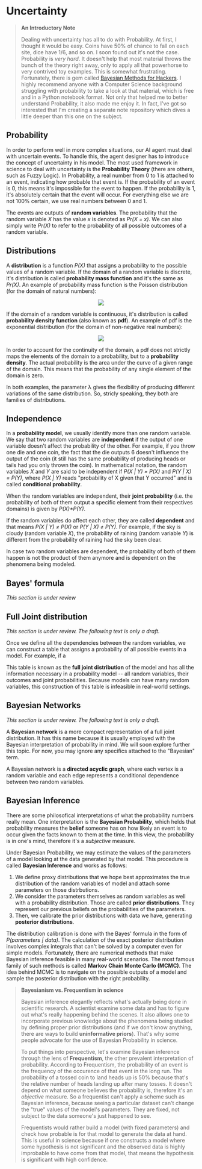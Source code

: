 # Uncertainty

>**An Introductory Note**
>
>Dealing with uncertainty has all to do with Probability. At first, I thought it would be easy. Coins have 50% of chance to fall on each site, dice have 1/6, and so on. I soon found out it's not the case. Probability is *very hard*. It doesn't help that most material throws the bunch of the theory right away, only to apply all that powerhorse to very contrived toy examples. This is somewhat frustrating. Fortunately, there is gem called [Bayesian Methods for Hackers](https://github.com/CamDavidsonPilon/Probabilistic-Programming-and-Bayesian-Methods-for-Hackers). I highly recommend anyone with a Computer Science background struggling with probability to take a look at that material, which is free and in a Python notebook format. Not only that helped me to better understand Probability, it also made me enjoy it. In fact, I've got so interested that I'm creating a separate note repository which dives a little deeper than this one on the subject.

## Probability
In order to perform well in more complex situations, our AI agent must deal with uncertain events. To handle this, the agent designer has to introduce the concept of uncertainty in his model. The most used framework in science to deal with uncertainty is the **Probability Theory** (there are others, such as Fuzzy Logic). In Probability, a real number from 0 to 1 is attached to an event, indicating how probable that event is. If the probability of an event is 0, this means it's impossible for the event to happen. If the probability is 1, it's absolutely certain that the event will occur. For everything else we are not 100% certain, we use real numbers between 0 and 1.

The events are outputs of **random variables**. The probability that the random variable *X* has the value *x* is denoted as *Pr(X = x)*. We can also simply write *Pr(X)* to refer to the probability of all possible outcomes of a random variable.

## Distributions
A **distribution** is a function *P(X)* that assigns a probability to the possible values of a random variable. If the domain of a random variable is discrete, it's distribution is called **probability mass function** and it's the same as *Pr(X)*. An example of probability mass function is the Poisson distribution (for the domain of natural numbers):

<p align="center">
    <img src="https://latex.codecogs.com/svg.latex?P(X=k)=\frac{\lambda^ke^{-\lambda}}{k!},\;\;k=0,1,2,\dots"/>
</p>

If the domain of a random variable is continuous, it's distribution is called **probability density function** (also known as **pdf**). An example of pdf is the exponential distribution (for the domain of non-negative real numbers):

<p align="center">
    <img src="https://latex.codecogs.com/svg.latex?P(X=z)=\lambda%20e^{-\lambda%20z},\;\;z\ge0"/>
</p>

In order to account for the continuity of the domain, a pdf does not strictly maps the elements of the domain to a probability, but to a **probability density**. The actual probability is the area under the curve of a given range of the domain. This means that the probability of any single element of the domain is zero.

In both examples, the parameter λ gives the flexibility of producing different variations of the same distribution. So, stricly speaking, they both are families of distributions.

## Independence
In a **probability model**, we usually identify more than one random variable. We say that two random variables are **independent** if the output of one variable doesn't affect the probability of the other. For example, if you throw one die and one coin, the fact that the die outputs 6 doesn't influence the output of the coin (it still has the same probability of producing heads or tails had you only thrown the coin). In mathematical notation, the random variables *X* and *Y* are said to be independent if *P(X | Y) = P(X)* and *P(Y | X) = P(Y)*, where *P(X | Y)* reads "probability of X given that Y occurred" and is called **conditional probability**.

When the random variables are independent, their **joint probability** (i.e. the probability of both of them output a specific element from their respectives domains) is given by *P(X)\*P(Y)*. 

If the random variables do affect each other, they are called **dependent** and that means *P(X | Y) ≠ P(X)* or *P(Y | X) ≠ P(Y)*. For example, if the sky is cloudy (random variable *X*), the probability of raining (random variable *Y*) is different from the probability of raining had the sky been clear.

In case two random variables are dependent, the probability of both of them happen is not the product of them anymore and is dependent on the phenomena being modeled.

## Bayes' formula
*This section is under review*

## Full Joint distribution
*This section is under review. The following text is only a draft.*

Once we define all the dependencies between the random variables, we can construct a table that assigns a probability of all possible events in a model. For example, if a

This table is known as the **full joint distribution** of the model and has all the information necessary in a probability model -- all random variables, their outcomes and joint probabilities. Because models can have many random variables, this construction of this table is infeasible in real-world settings.

## Bayesian Networks
*This section is under review. The following text is only a draft.*

A **Bayesian network** is a more compact representation of a full joint distribution. It has this name because it is usually employed with the Bayesian interpretation of probability in mind. We will soon explore further this topic. For now, you may ignore any specifics attached to the "Bayesian" term.

A Bayesian network is a **directed acyclic graph**, where each vertex is a random variable and each edge represents a conditional dependence between two random variables.

## Bayesian Inference
There are some philosofical interpretations of what the probability numbers really mean. One interpretation is the **Bayesian Probability**, which helds that probability measures the **belief** someone has on how likely an event is to occur given the facts known to them at the time. In this view, the probability is in one's mind, therefore it's a *subjective* measure.

Under Bayesian Probability, we may estimate the values of the parameters of a model looking at the data generated by that model. This procedure is called **Bayesian Inference** and works as follows:
1. We define proxy distributions that we hope best approximates the true distribution of the random variables of model and attach some parameters on those distrbutions.
2. We consider the parameters themselves as random variables as well with a probability distribution. Those are called **prior distributions**. They represent our previous beliefs on the probabilities of the parameters.
2. Then, we calibrate the prior distributions with data we have, generating **posterior distributions**.

The distribution calibration is done with the Bayes' formula in the form of  *P(parameters | data)*. The calculation of the exact posterior distribution involves complex integrals that can't be solved by a computer even for simple models. Fortunately, there are numerical methods that make Bayesian inference feasible in many real-world scenarios. The most famous family of such methods is called **Markov Chain Monte Carlo (MCMC)**. The idea behind MCMC is to navigate on the possible outputs of a model and sample the posterior distribution with the right probability.

>**Bayesianism vs. Frequentism in science**
>
>Bayesian inference elegantly reflects what's actually being done in scientific research. A scientist examine some data and has to figure out what's really happening behind the scenes. It also allows one to incorporate previous knowledge about the phenomena being studied by defining proper prior distributions (and if we don't know anything, there are ways to build **uninformative priors**). That's why some people advocate for the use of Bayesian Probability in science.
>
>To put things into perspective, let's examine Bayesian inference through the lens of **Frequentism**, the other prevalent interpretation of probability. According to Frequentism, the probability of an event is the frequency of the occurence of that event in the long run. The probability of a tossed coin to land heads up is 50% because that's the relative number of heads landing up after many tosses. It doesn't depend on what someone believes the probability is, therefore it's an *objective* measure. So a frequentist can't apply a scheme such as Bayesian inference, because seeing a particular dataset can't change the "true" values of the model's parameters. They are fixed, not subject to the data someone's just happened to see.
>
>Frequentists would rather build a model (with fixed parameters) and check how probable is for that model to generate the data at hand. This is useful in science because if one constructs a model where some hypothesis is not significant and the observed data is highly improbable to have come from that model, that means the hypothesis is significant with high confidence.

